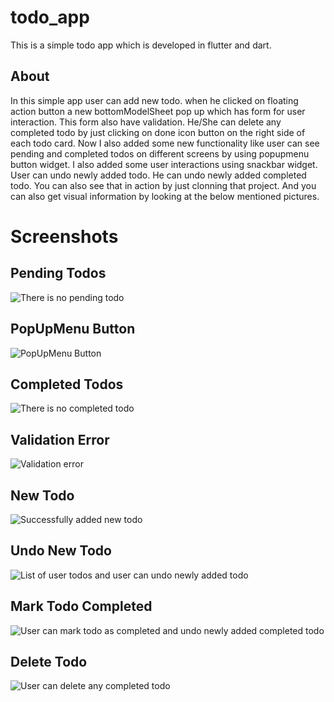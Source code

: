 # todo_app

This is a simple todo app which is developed in flutter and dart.

## About

In this simple app user can add new todo. when he clicked on floating action button a new bottomModelSheet pop up which has form for user interaction. This form also have validation. He/She can delete any completed todo by just clicking on done icon button on the right side of each todo card. Now I also added some new functionality like user can see pending and completed todos on different screens by using popupmenu button widget. I also added some user interactions using snackbar widget. User can undo newly added todo. He can undo newly added completed todo. You can also see that in action by just clonning that project. And you can also get visual information by looking at the below mentioned pictures.

# Screenshots

## Pending Todos
![There is no pending todo](images/image_1.png "There is no pending todo")

## PopUpMenu Button
![PopUpMenu Button](images/image_2.png "PopUpMenu Button")


## Completed Todos
![There is no completed todo](images/image_3.png "There is no completed todo")

## Validation Error
![Validation error](images/image_4.png "Validation error")

## New Todo
![Successfully added new todo](images/image_5.png "Successfully added new todo")

## Undo New Todo
![List of user todos and user can undo newly added todo](images/image_6.png "List of user todos and user can undo newly added todo")

## Mark Todo Completed
![User can mark todo as completed and undo newly added completed todo](images/image_7.png "User can mark todo as completed and undo newly added completed todo")

## Delete Todo
![User can delete any completed todo](images/image_8.png "User can delete any completed todo")


